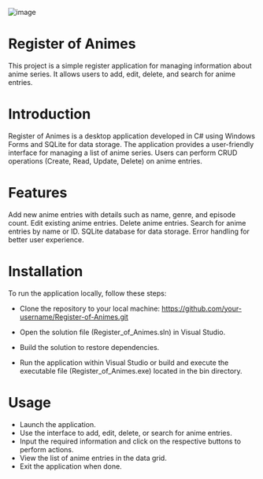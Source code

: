 ![image](https://github.com/jhonnyseth/Register-Of-Animes/assets/135340514/9c8e26f6-6681-4766-90fc-59d0b2289278)


# Register of Animes
This project is a simple register application for managing information about anime series. It allows users to add, edit, delete, and search for anime entries.

# Introduction
Register of Animes is a desktop application developed in C# using Windows Forms and SQLite for data storage. The application provides a user-friendly interface for managing a list of anime series. Users can perform CRUD operations (Create, Read, Update, Delete) on anime entries.

# Features
Add new anime entries with details such as name, genre, and episode count.
Edit existing anime entries.
Delete anime entries.
Search for anime entries by name or ID.
SQLite database for data storage.
Error handling for better user experience.

# Installation
To run the application locally, follow these steps:

- Clone the repository to your local machine: https://github.com/your-username/Register-of-Animes.git

- Open the solution file (Register_of_Animes.sln) in Visual Studio.
- Build the solution to restore dependencies.
- Run the application within Visual Studio or build and execute the executable file (Register_of_Animes.exe) located in the bin directory.

# Usage
- Launch the application.
- Use the interface to add, edit, delete, or search for anime entries.
- Input the required information and click on the respective buttons to perform actions.
- View the list of anime entries in the data grid.
- Exit the application when done.
